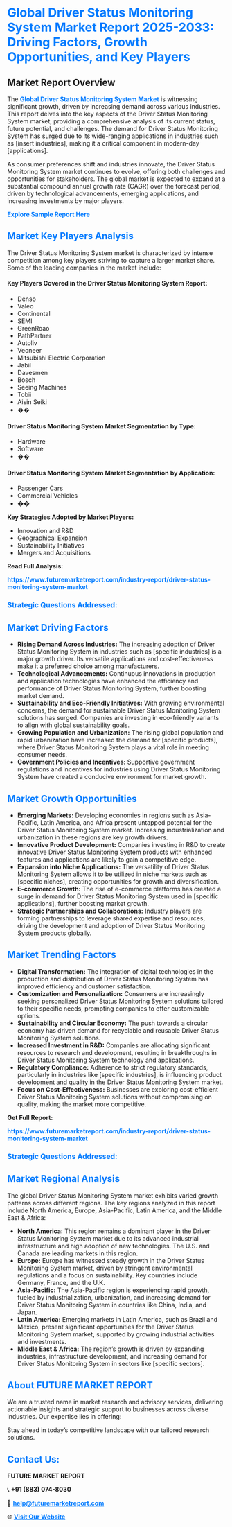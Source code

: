 <h1 style="color: #007BFF;">Global Driver Status Monitoring System Market Report 2025-2033: Driving Factors, Growth Opportunities, and Key Players</h1>

<section id="overview">
<h2>Market Report Overview</h2>
<p>The <a href="https://www.futuremarketreport.com/industry-report/driver-status-monitoring-system-market" style="color: #007BFF; text-decoration: none;"><strong>Global Driver Status Monitoring System Market</strong></a> is witnessing significant growth, driven by increasing demand across various industries. This report delves into the key aspects of the Driver Status Monitoring System market, providing a comprehensive analysis of its current status, future potential, and challenges. The demand for Driver Status Monitoring System has surged due to its wide-ranging applications in industries such as [insert industries], making it a critical component in modern-day [applications].</p>
<p>As consumer preferences shift and industries innovate, the Driver Status Monitoring System market continues to evolve, offering both challenges and opportunities for stakeholders. The global market is expected to expand at a substantial compound annual growth rate (CAGR) over the forecast period, driven by technological advancements, emerging applications, and increasing investments by major players.</p>
</section>

<section id="overview">
<p><a href="https://www.futuremarketreport.com/request-sample/reportId=113664" style="color: #007BFF; text-decoration: none;"><strong>Explore Sample Report Here</strong></a></p>
</section>

<section id="key-players">
<h2 style="color: #007BFF;">Market Key Players Analysis</h2>
<p>The Driver Status Monitoring System market is characterized by intense competition among key players striving to capture a larger market share. Some of the leading companies in the market include:</p>
<h4>Key Players Covered in the Driver Status Monitoring System Report:</h4>
<ul><li>Denso</li><li>Valeo</li><li>Continental</li><li>SEMI</li><li>GreenRoao</li><li>PathPartner</li><li>Autoliv</li><li>Veoneer</li><li>Mitsubishi Electric Corporation</li><li>Jabil</li><li>Davesmen</li><li>Bosch</li><li>Seeing Machines</li><li>Tobii</li><li>Aisin Seiki</li><li>��</li></ul>
<h4>Driver Status Monitoring System Market Segmentation by Type:</h4>
<ul><li>Hardware</li><li>Software</li><li>��</li></ul>

<h4>Driver Status Monitoring System Market Segmentation by Application:</h4>
<ul><li>Passenger Cars</li><li>Commercial Vehicles</li><li>��</li></ul>
<p><strong>Key Strategies Adopted by Market Players:</strong></p>
<ul>
<li>Innovation and R&D</li>
<li>Geographical Expansion</li>
<li>Sustainability Initiatives</li>
<li>Mergers and Acquisitions</li>
</ul>
</section>

<section>
<p><strong>Read Full Analysis: </strong></p><a href="https://www.futuremarketreport.com/industry-report/driver-status-monitoring-system-market" style="color: #007BFF; text-decoration: none;"><strong>https://www.futuremarketreport.com/industry-report/driver-status-monitoring-system-market</strong></a>
<h3 style="color: #007BFF;">Strategic Questions Addressed:</h3>
</section>

<section id="driving-factors">
<h2 style="color: #007BFF;">Market Driving Factors</h2>
<ul>
<li><strong>Rising Demand Across Industries:</strong> The increasing adoption of Driver Status Monitoring System in industries such as [specific industries] is a major growth driver. Its versatile applications and cost-effectiveness make it a preferred choice among manufacturers.</li>
<li><strong>Technological Advancements:</strong> Continuous innovations in production and application technologies have enhanced the efficiency and performance of Driver Status Monitoring System, further boosting market demand.</li>
<li><strong>Sustainability and Eco-Friendly Initiatives:</strong> With growing environmental concerns, the demand for sustainable Driver Status Monitoring System solutions has surged. Companies are investing in eco-friendly variants to align with global sustainability goals.</li>
<li><strong>Growing Population and Urbanization:</strong> The rising global population and rapid urbanization have increased the demand for [specific products], where Driver Status Monitoring System plays a vital role in meeting consumer needs.</li>
<li><strong>Government Policies and Incentives:</strong> Supportive government regulations and incentives for industries using Driver Status Monitoring System have created a conducive environment for market growth.</li>
</ul>
</section>

<section id="growth-opportunities">
<h2 style="color: #007BFF;">Market Growth Opportunities</h2>
<ul>
<li><strong>Emerging Markets:</strong> Developing economies in regions such as Asia-Pacific, Latin America, and Africa present untapped potential for the Driver Status Monitoring System market. Increasing industrialization and urbanization in these regions are key growth drivers.</li>
<li><strong>Innovative Product Development:</strong> Companies investing in R&D to create innovative Driver Status Monitoring System products with enhanced features and applications are likely to gain a competitive edge.</li>
<li><strong>Expansion into Niche Applications:</strong> The versatility of Driver Status Monitoring System allows it to be utilized in niche markets such as [specific niches], creating opportunities for growth and diversification.</li>
<li><strong>E-commerce Growth:</strong> The rise of e-commerce platforms has created a surge in demand for Driver Status Monitoring System used in [specific applications], further boosting market growth.</li>
<li><strong>Strategic Partnerships and Collaborations:</strong> Industry players are forming partnerships to leverage shared expertise and resources, driving the development and adoption of Driver Status Monitoring System products globally.</li>
</ul>
</section>

<section id="trending-factors">
<h2 style="color: #007BFF;">Market Trending Factors</h2>
<ul>
<li><strong>Digital Transformation:</strong> The integration of digital technologies in the production and distribution of Driver Status Monitoring System has improved efficiency and customer satisfaction.</li>
<li><strong>Customization and Personalization:</strong> Consumers are increasingly seeking personalized Driver Status Monitoring System solutions tailored to their specific needs, prompting companies to offer customizable options.</li>
<li><strong>Sustainability and Circular Economy:</strong> The push towards a circular economy has driven demand for recyclable and reusable Driver Status Monitoring System solutions.</li>
<li><strong>Increased Investment in R&D:</strong> Companies are allocating significant resources to research and development, resulting in breakthroughs in Driver Status Monitoring System technology and applications.</li>
<li><strong>Regulatory Compliance:</strong> Adherence to strict regulatory standards, particularly in industries like [specific industries], is influencing product development and quality in the Driver Status Monitoring System market.</li>
<li><strong>Focus on Cost-Effectiveness:</strong> Businesses are exploring cost-efficient Driver Status Monitoring System solutions without compromising on quality, making the market more competitive.</li>
</ul>
</section>

<section>
<p><strong>Get Full Report: </strong></p><a href="https://www.futuremarketreport.com/industry-report/driver-status-monitoring-system-market" style="color: #007BFF; text-decoration: none;"><strong>https://www.futuremarketreport.com/industry-report/driver-status-monitoring-system-market</strong></a>
<h3 style="color: #007BFF;">Strategic Questions Addressed:</h3>
</section>


<section id="regional-analysis">
<h2 style="color: #007BFF;">Market Regional Analysis</h2>
<p>The global Driver Status Monitoring System market exhibits varied growth patterns across different regions. The key regions analyzed in this report include North America, Europe, Asia-Pacific, Latin America, and the Middle East & Africa:</p>
<ul>
<li><strong>North America:</strong> This region remains a dominant player in the Driver Status Monitoring System market due to its advanced industrial infrastructure and high adoption of new technologies. The U.S. and Canada are leading markets in this region.</li>
<li><strong>Europe:</strong> Europe has witnessed steady growth in the Driver Status Monitoring System market, driven by stringent environmental regulations and a focus on sustainability. Key countries include Germany, France, and the U.K.</li>
<li><strong>Asia-Pacific:</strong> The Asia-Pacific region is experiencing rapid growth, fueled by industrialization, urbanization, and increasing demand for Driver Status Monitoring System in countries like China, India, and Japan.</li>
<li><strong>Latin America:</strong> Emerging markets in Latin America, such as Brazil and Mexico, present significant opportunities for the Driver Status Monitoring System market, supported by growing industrial activities and investments.</li>
<li><strong>Middle East & Africa:</strong> The region’s growth is driven by expanding industries, infrastructure development, and increasing demand for Driver Status Monitoring System in sectors like [specific sectors].</li>
</ul>
</section>

<footer>
<h2 style="color: #007BFF;">About FUTURE MARKET REPORT</h2>
<p>We are a trusted name in market research and advisory services, delivering actionable insights and strategic support to businesses across diverse industries. Our expertise lies in offering:</p>

<p>Stay ahead in today’s competitive landscape with our tailored research solutions.</p>

<h2 style="color: #007BFF;">Contact Us:</h2>
<p><strong>FUTURE MARKET REPORT</strong></p>
<p>📞 <strong>+91 (883) 074-8030</strong></p>
<p>📧 <strong><a href="mailto:help@futuremarketreport.com" style="color: #007BFF;">help@futuremarketreport.com</a></strong></p>
<p>🌐 <strong><a href="https://www.futuremarketreport.com/" style="color: #007BFF;">Visit Our Website</a></strong></p>
</footer>